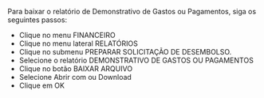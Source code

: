 Para baixar o relatório de Demonstrativo de Gastos ou Pagamentos, siga os seguintes passos:

* Clique no menu FINANCEIRO
* Clique no menu lateral RELATÓRIOS
* Clique no submenu PREPARAR SOLICITAÇÃO DE DESEMBOLSO.
* Selecione o relatório DEMONSTRATIVO DE GASTOS OU PAGAMENTOS
* Clique no botão BAIXAR ARQUIVO
* Selecione Abrir com ou Download
* Clique em OK